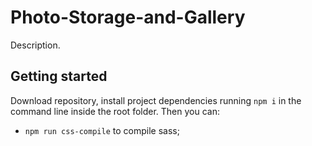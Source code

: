 # Photo-Storage-and-Gallery

Description.

## Getting started

Download repository, install project dependencies running `npm i` in the command line inside the root folder. Then you can: 
- `npm run css-compile` to compile sass; 
